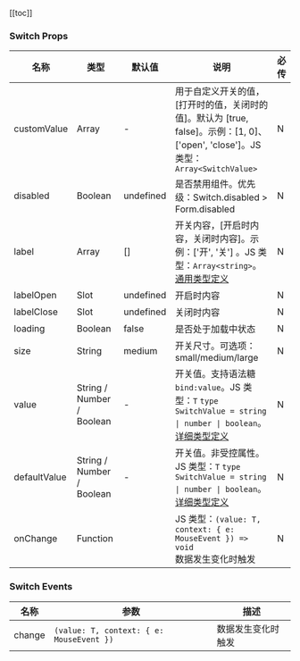 [//]: # ':: BASE_DOC ::'
[//]: # '## API'

[[toc]]

### Switch Props

| 名称         | 类型                      | 默认值    | 说明                                                                                                                                                                                        | 必传 |
| ------------ | ------------------------- | --------- | ------------------------------------------------------------------------------------------------------------------------------------------------------------------------------------------- | ---- |
| customValue  | Array                     | -         | 用于自定义开关的值，[打开时的值，关闭时的值]。默认为 [true, false]。示例：[1, 0]、['open', 'close']。JS 类型：`Array<SwitchValue>`                                                          | N    |
| disabled     | Boolean                   | undefined | 是否禁用组件。优先级：Switch.disabled > Form.disabled                                                                                                                                       | N    |
| label        | Array                     | []        | 开关内容，[开启时内容，关闭时内容]。示例：['开', '关'] 。JS 类型：`Array<string>`。[通用类型定义](https://github.com/Tencent/tdesign-vue-next/blob/develop/src/common.ts)                   | N    |
| labelOpen    | Slot                      | undefined | 开启时内容                                                                                                                                                                                  | N    |
| labelClose   | Slot                      | undefined | 关闭时内容                                                                                                                                                                                  | N    |
| loading      | Boolean                   | false     | 是否处于加载中状态                                                                                                                                                                          | N    |
| size         | String                    | medium    | 开关尺寸。可选项：small/medium/large                                                                                                                                                        | N    |
| value        | String / Number / Boolean | -         | 开关值。支持语法糖 `bind:value`。JS 类型：`T` `type SwitchValue = string \| number \| boolean`。[详细类型定义](https://github.com/Tencent/tdesign-vue-next/tree/develop/src/switch/type.ts) | N    |
| defaultValue | String / Number / Boolean | -         | 开关值。非受控属性。JS 类型：`T` `type SwitchValue = string \| number \| boolean`。[详细类型定义](https://github.com/Tencent/tdesign-vue-next/tree/develop/src/switch/type.ts)              | N    |
| onChange     | Function                  |           | JS 类型：`(value: T, context: { e: MouseEvent }) => void`<br/>数据发生变化时触发                                                                                                            | N    |

### Switch Events

| 名称   | 参数                                     | 描述               |
| ------ | ---------------------------------------- | ------------------ |
| change | `(value: T, context: { e: MouseEvent })` | 数据发生变化时触发 |
